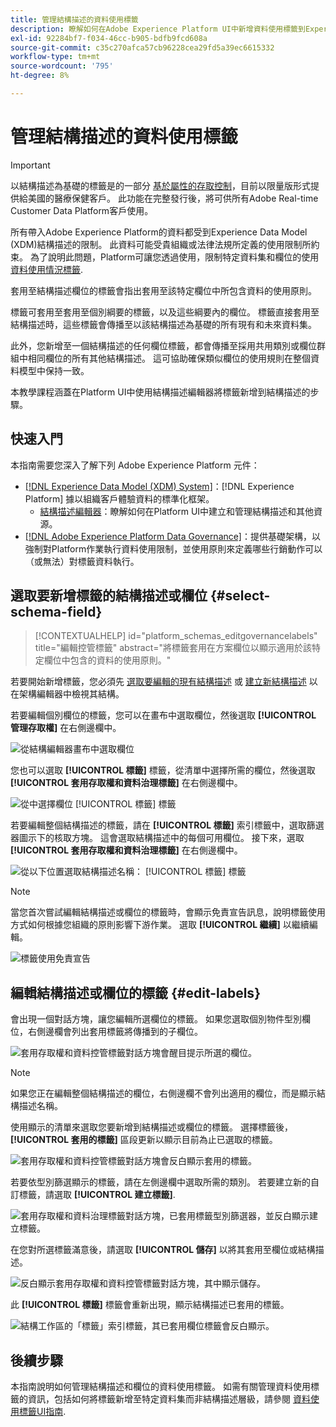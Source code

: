 ```yaml
---
title: 管理結構描述的資料使用標籤
description: 瞭解如何在Adobe Experience Platform UI中新增資料使用標籤到Experience Data Model (XDM)結構描述欄位。
exl-id: 92284bf7-f034-46cc-b905-bdfb9fcd608a
source-git-commit: c35c270afca57cb96228cea29fd5a39ec6615332
workflow-type: tm+mt
source-wordcount: '795'
ht-degree: 8%

---
```


# 管理結構描述的資料使用標籤

>[!IMPORTANT]
>
>以結構描述為基礎的標籤是的一部分 [基於屬性的存取控制](../../access-control/abac/overview.md)，目前以限量版形式提供給美國的醫療保健客戶。 此功能在完整發行後，將可供所有Adobe Real-time Customer Data Platform客戶使用。

所有帶入Adobe Experience Platform的資料都受到Experience Data Model (XDM)結構描述的限制。 此資料可能受貴組織或法律法規所定義的使用限制所約束。 為了說明此問題，Platform可讓您透過使用，限制特定資料集和欄位的使用 [資料使用情況標籤](../../data-governance/labels/overview.md).

套用至結構描述欄位的標籤會指出套用至該特定欄位中所包含資料的使用原則。

標籤可套用至套用至個別綱要的標籤，以及這些綱要內的欄位。 標籤直接套用至結構描述時，這些標籤會傳播至以該結構描述為基礎的所有現有和未來資料集。

此外，您新增至一個結構描述的任何欄位標籤，都會傳播至採用共用類別或欄位群組中相同欄位的所有其他結構描述。 這可協助確保類似欄位的使用規則在整個資料模型中保持一致。

本教學課程涵蓋在Platform UI中使用結構描述編輯器將標籤新增到結構描述的步驟。

## 快速入門

本指南需要您深入了解下列 Adobe Experience Platform 元件：

* [[!DNL Experience Data Model (XDM) System]](../home.md)：[!DNL Experience Platform] 據以組織客戶體驗資料的標準化框架。
   * [結構描述編輯器](../ui/overview.md)：瞭解如何在Platform UI中建立和管理結構描述和其他資源。
* [[!DNL Adobe Experience Platform Data Governance]](../../data-governance/home.md)：提供基礎架構，以強制對Platform作業執行資料使用限制，並使用原則來定義哪些行銷動作可以（或無法）對標籤資料執行。

## 選取要新增標籤的結構描述或欄位 {#select-schema-field}

>[!CONTEXTUALHELP]
>id="platform_schemas_editgovernancelabels"
>title="編輯控管標籤"
>abstract="將標籤套用在方案欄位以顯示適用於該特定欄位中包含的資料的使用原則。"

若要開始新增標籤，您必須先 [選取要編輯的現有結構描述](../ui/resources/schemas.md#edit) 或 [建立新結構描述](../ui/resources/schemas.md#create) 以在架構編輯器中檢視其結構。

若要編輯個別欄位的標籤，您可以在畫布中選取欄位，然後選取 **[!UICONTROL 管理存取權]** 在右側邊欄中。

![從結構編輯器畫布中選取欄位](../images/tutorials/labels/manage-access.png)

您也可以選取 **[!UICONTROL 標籤]** 標籤，從清單中選擇所需的欄位，然後選取 **[!UICONTROL 套用存取權和資料治理標籤]** 在右側邊欄中。

![從中選擇欄位 [!UICONTROL 標籤] 標籤](../images/tutorials/labels/select-field-on-labels-tab.png)

若要編輯整個結構描述的標籤，請在 **[!UICONTROL 標籤]** 索引標籤中，選取篩選器圖示下的核取方塊。 這會選取結構描述中的每個可用欄位。 接下來，選取 **[!UICONTROL 套用存取權和資料治理標籤]** 在右側邊欄中。

![從以下位置選取結構描述名稱： [!UICONTROL 標籤] 標籤](../images/tutorials/labels/select-schema-on-labels-tab.png)

>[!NOTE]
>
>當您首次嘗試編輯結構描述或欄位的標籤時，會顯示免責宣告訊息，說明標籤使用方式如何根據您組織的原則影響下游作業。 選取 **[!UICONTROL 繼續]** 以繼續編輯。
>
>![標籤使用免責宣告](../images/tutorials/labels/disclaimer.png)

## 編輯結構描述或欄位的標籤 {#edit-labels}

會出現一個對話方塊，讓您編輯所選欄位的標籤。 如果您選取個別物件型別欄位，右側邊欄會列出套用標籤將傳播到的子欄位。

![套用存取權和資料控管標籤對話方塊會醒目提示所選的欄位。](../images/tutorials/labels/edit-labels.png)

>[!NOTE]
>
>如果您正在編輯整個結構描述的欄位，右側邊欄不會列出適用的欄位，而是顯示結構描述名稱。

使用顯示的清單來選取您要新增到結構描述或欄位的標籤。 選擇標籤後， **[!UICONTROL 套用的標籤]** 區段更新以顯示目前為止已選取的標籤。

![套用存取權和資料控管標籤對話方塊會反白顯示套用的標籤。](../images/tutorials/labels/applied-labels.png)

若要依型別篩選顯示的標籤，請在左側邊欄中選取所需的類別。 若要建立新的自訂標籤，請選取 **[!UICONTROL 建立標籤]**.

![套用存取權和資料治理標籤對話方塊，已套用標籤型別篩選器，並反白顯示建立標籤。](../images/tutorials/labels/filter-and-create-custom.png)

在您對所選標籤滿意後，請選取 **[!UICONTROL 儲存]** 以將其套用至欄位或結構描述。

![反白顯示套用存取權和資料控管標籤對話方塊，其中顯示儲存。](../images/tutorials/labels/save-labels.png)

此 **[!UICONTROL 標籤]** 標籤會重新出現，顯示結構描述已套用的標籤。

![結構工作區的「標籤」索引標籤，其已套用欄位標籤會反白顯示。](../images/tutorials/labels/field-labels-added.png)

## 後續步驟

本指南說明如何管理結構描述和欄位的資料使用標籤。 如需有關管理資料使用標籤的資訊，包括如何將標籤新增至特定資料集而非結構描述層級，請參閱 [資料使用標籤UI指南](../../data-governance/labels/user-guide.md).

